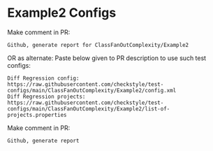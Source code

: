 # Example2 Configs
Make comment in PR:
```
Github, generate report for ClassFanOutComplexity/Example2
```
OR as alternate:
Paste below given to PR description to use such test configs:
```
Diff Regression config: https://raw.githubusercontent.com/checkstyle/test-configs/main/ClassFanOutComplexity/Example2/config.xml
Diff Regression projects: https://raw.githubusercontent.com/checkstyle/test-configs/main/ClassFanOutComplexity/Example2/list-of-projects.properties
```
Make comment in PR:
```
Github, generate report
```

